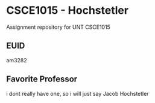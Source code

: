 # CSCE1015 - Hochstetler
Assignment repository for UNT CSCE1015
## EUID
am3282
## Favorite Professor
i dont really have one, so i will just say Jacob Hochstetler
